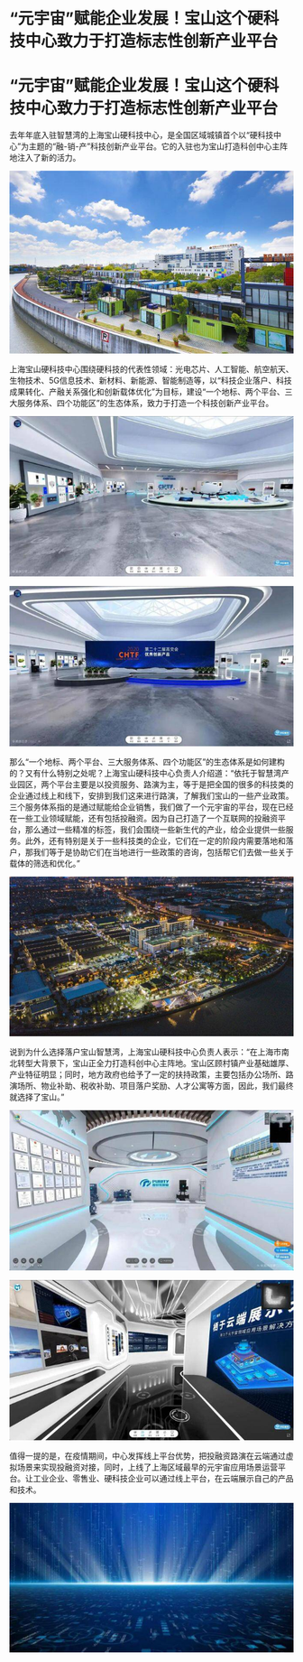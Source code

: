 # “元宇宙”赋能企业发展！宝山这个硬科技中心致力于打造标志性创新产业平台


# “元宇宙”赋能企业发展！宝山这个硬科技中心致力于打造标志性创新产业平台

去年年底入驻智慧湾的上海宝山硬科技中心，是全国区域城镇首个以“硬科技中心”为主题的“融-销-产”科技创新产业平台。它的入驻也为宝山打造科创中心主阵地注入了新的活力。

![1](1658714458387.jpg)

上海宝山硬科技中心围绕硬科技的代表性领域：光电芯片、人工智能、航空航天、生物技术、5G信息技术、新材料、新能源、智能制造等，以“科技企业落户、科技成果转化、产融关系强化和创新载体优化”为目标，建设“一个地标、两个平台、三大服务体系、四个功能区”的生态体系，致力于打造一个科技创新产业平台。

![2](1658714519749.jpg)

![3](1658714544868.jpg)

那么“一个地标、两个平台、三大服务体系、四个功能区”的生态体系是如何建构的？又有什么特别之处呢？上海宝山硬科技中心负责人介绍道：“依托于智慧湾产业园区，两个平台主要是以投资服务、路演为主，等于是把全国的很多的科技类的企业通过线上和线下，安排到我们这来进行路演，了解我们宝山的一些产业政策。三个服务体系指的是通过赋能给企业销售，我们做了一个元宇宙的平台，现在已经在一些工业领域赋能，还有包括投融资。因为自己打造了一个互联网的投融资平台，那么通过一些精准的标签，我们会围绕一些新生代的产业，给企业提供一些服务。此外，还有特别是关于一些科技类的企业，它们在一定的阶段内需要落地和落户，那我们等于是协助它们在当地进行一些政策的咨询，包括帮它们去做一些关于载体的筛选和优化。”

![4](1658714634067.jpg)

说到为什么选择落户宝山智慧湾，上海宝山硬科技中心负责人表示：“在上海市南北转型大背景下，宝山正全力打造科创中心主阵地。宝山区顾村镇产业基础雄厚、产业特征明显；同时，地方政府也给予了一定的扶持政策，主要包括办公场所、路演场所、物业补助、税收补助、项目落户奖励、人才公寓等方面，因此，我们最终就选择了宝山。”

![5](1658714690377.jpg)

![6](1658714703469.jpg)

值得一提的是，在疫情期间，中心发挥线上平台优势，把投融资路演在云端通过虚拟场景来实现投融资对接，同时，上线了上海区域最早的元宇宙应用场景运营平台。让工业企业、零售业、硬科技企业可以通过线上平台，在云端展示自己的产品和技术。

![7](1658714816516.jpg)
